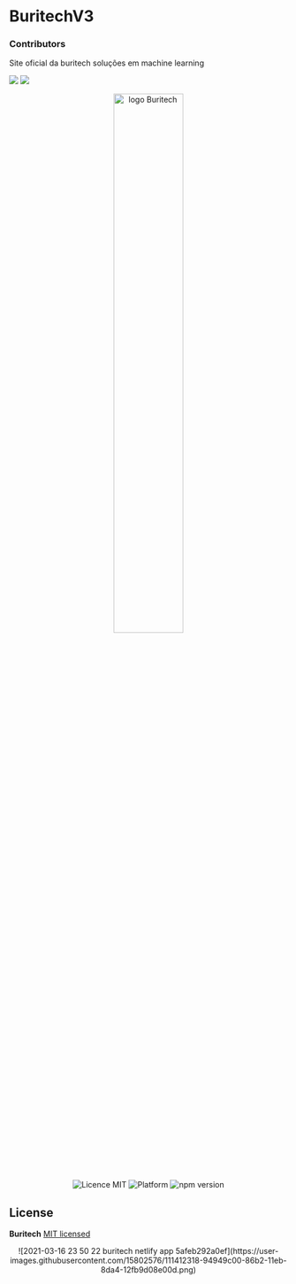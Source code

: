 # BuritechV3


### Contributors
Site oficial da buritech soluções em machine learning

<a alt="Linkedin" href="https://www.linkedin.com/in/kaiogama/"><img src="https://img.shields.io/badge/Linkedin-Kaio%20B.%20Gama-blue?logo=linkedin"/></a>
<a alt="Github" href="https://github.com/kaiogama18"><img src="https://img.shields.io/badge/Github-Kaio%20B.%20Gama-lightgrey?logo=github"/></a>


<p align="center">
  <a href="http://buritech.netlify.app/">
    <img alt="logo Buritech" style="fill: blue;" src="https://encrypted-tbn0.gstatic.com/images?q=tbn:ANd9GcSpOsSdm7UqW0eBjzYPyP4wWou-5a6nku8SmQ&usqp=CAU" width="50%" />
  </a>
</p>
<p align="center">
  <img src="https://img.shields.io/badge/license-MIT-blue.svg" alt="Licence MIT">
  <img src="https://img.shields.io/badge/platform-Responsive%20Web-ff69b4" alt="Platform">
  <img src="https://img.shields.io/npm/v/react.svg?style=flat" alt="npm version ">
</p>

## License

**Buritech** [MIT licensed](./LICENSE)

<p align="center">
  ![2021-03-16 23 50 22 buritech netlify app 5afeb292a0ef](https://user-images.githubusercontent.com/15802576/111412318-94949c00-86b2-11eb-8da4-12fb9d08e00d.png)
</p>
